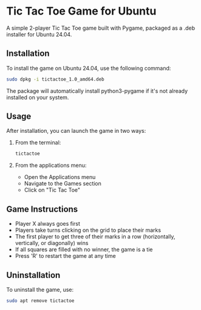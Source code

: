 # Tic Tac Toe Game for Ubuntu

A simple 2-player Tic Tac Toe game built with Pygame, packaged as a .deb installer for Ubuntu 24.04.

## Installation

To install the game on Ubuntu 24.04, use the following command:

```bash
sudo dpkg -i tictactoe_1.0_amd64.deb
```

The package will automatically install python3-pygame if it's not already installed on your system.

## Usage

After installation, you can launch the game in two ways:

1. From the terminal:
   ```bash
   tictactoe
   ```

2. From the applications menu:
   - Open the Applications menu
   - Navigate to the Games section
   - Click on "Tic Tac Toe"

## Game Instructions

- Player X always goes first
- Players take turns clicking on the grid to place their marks
- The first player to get three of their marks in a row (horizontally, vertically, or diagonally) wins
- If all squares are filled with no winner, the game is a tie
- Press 'R' to restart the game at any time

## Uninstallation

To uninstall the game, use:

```bash
sudo apt remove tictactoe
